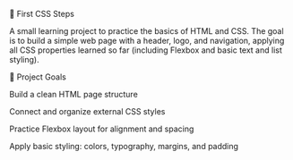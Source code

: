 🧱 First CSS Steps

A small learning project to practice the basics of HTML and CSS.
The goal is to build a simple web page with a header, logo, and navigation, applying all CSS properties learned so far (including Flexbox and basic text and list styling).

🚀 Project Goals

Build a clean HTML page structure

Connect and organize external CSS styles

Practice Flexbox layout for alignment and spacing

Apply basic styling: colors, typography, margins, and padding